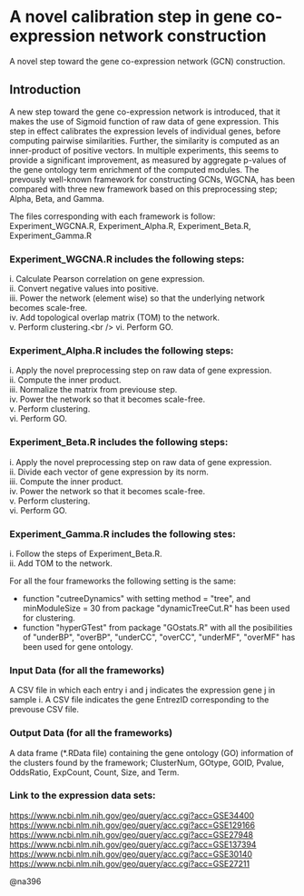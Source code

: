# A novel calibration step in gene co-expression network construction
A novel step toward the gene co-expression network (GCN) construction. 

## Introduction
A new step toward the gene co-expression network is introduced, that it makes the use of Sigmoid function of raw data of gene expression.
This step in effect calibrates the expression levels of individual genes, before computing pairwise similarities. Further, the similarity is computed as an inner-product of positive vectors.
In multiple experiments, this seems to provide a significant improvement, as measured by aggregate p-values of the gene ontology term enrichment of the computed modules.
The prevously well-known framework for constructing GCNs, WGCNA, has been compared with three new framework based on this preprocessing step; Alpha, Beta, and Gamma.

The files corresponding with each framework is follow:  
Experiment_WGCNA.R, Experiment_Alpha.R, Experiment_Beta.R, Experiment_Gamma.R

### Experiment_WGCNA.R includes the following steps:
i. Calculate Pearson correlation on gene expression.<br />
ii. Convert negative values into positive.<br />
iii. Power the network (element wise) so that the underlying network becomes scale-free.<br />
iv. Add topological overlap matrix (TOM) to the network.<br />
v. Perform clustering.\<br />
vi. Perform GO.<br /> 

### Experiment_Alpha.R includes the following steps:
i. Apply the novel preprocessing step on raw data of gene expression. <br />
ii. Compute the inner product.<br />
iii. Normalize the matrix from previouse step.<br />
iv. Power the network so that it becomes scale-free.<br />
v. Perform clustering.<br />
vi. Perform GO.<br /> 

### Experiment_Beta.R includes the following steps:
i. Apply the novel preprocessing step on raw data of gene expression.<br />
ii. Divide each vector of gene expression by its norm.<br />
iii. Compute the inner product. <br />
iv. Power the network so that it becomes scale-free.<br />
v. Perform clustering.<br />
vi. Perform GO.<br />

### Experiment_Gamma.R includes the following stes:
i. Follow the steps of Experiment_Beta.R.<br />
ii. Add TOM to the network.<br />

For all the four frameworks the following setting is the same:
* function "cutreeDynamics" with setting method = "tree", and minModuleSize = 30 from package "dynamicTreeCut.R" has been used for clustering.
* function "hyperGTest" from package "GOstats.R" with all the posibilities of "underBP", "overBP", "underCC", "overCC", "underMF", "overMF" has been used for gene ontology.


### Input Data (for all the frameworks)
A CSV file in which each entry i and j indicates the expression gene j in sample i.
A CSV file indicates the gene EntrezID corresponding to the prevouse CSV file.

### Output Data (for all the frameworks)
A data frame (*.RData file) containing the gene ontology (GO) information of the clusters found by the framework;
ClusterNum, GOtype, GOID, Pvalue, OddsRatio, ExpCount, Count, Size, and Term.

### Link to the expression data sets:
https://www.ncbi.nlm.nih.gov/geo/query/acc.cgi?acc=GSE34400
https://www.ncbi.nlm.nih.gov/geo/query/acc.cgi?acc=GSE129166
https://www.ncbi.nlm.nih.gov/geo/query/acc.cgi?acc=GSE27948
https://www.ncbi.nlm.nih.gov/geo/query/acc.cgi?acc=GSE137394
https://www.ncbi.nlm.nih.gov/geo/query/acc.cgi?acc=GSE30140
https://www.ncbi.nlm.nih.gov/geo/query/acc.cgi?acc=GSE27211


 @na396


